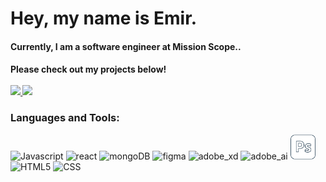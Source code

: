 <h1 align="left">Hey, my name is Emir. </h1>
<h4 align="left">Currently, I am a software engineer at Mission Scope..
<h4 align="left">Please check out my projects below!


<br>
<a href="https://github.com/xEYKx">
  <br>
   <img height="180em" src="https://github.com/xEYKx/xEYKx/assets/83879349/2ac1b3c7-8b0a-4586-85c0-503cafb17eb1" />
  <img height="180em" src="https://github.com/xEYKx/xEYKx/assets/83879349/02e6c3dd-4d2e-4943-92d5-2e812343424a" />
</a>
<h3 align="left">Languages and Tools:</h3>

<p align="left"> 
  <img src="https://upload.vectorlogo.zone/logos/javascript/images/239ec8a4-163e-4792-83b6-3f6d96911757.svg" alt="Javascript" width="40" height="40"/> 
  <img src="https://reactnative.dev/img/header_logo.svg" alt="react" width="40" height="40"/> </a
  <img src="https://sachsenhofer.io/wp-content/uploads/2018/06/node-js-white.png" alt="nodejs" width="40" height="40"/> </a>
  <img src="https://www.vectorlogo.zone/logos/mongodb/mongodb-icon.svg" alt="mongoDB" width="40" height="40"/> </a>
</a>  
  <img src="https://www.vectorlogo.zone/logos/figma/figma-icon.svg" alt="figma" width="40" height="40"/> </a>
  <img src="https://www.adobe.com/products/xd.html" alt="adobe_xd" width="40" height="40"/> </a> 
  <img src="https://www.vectorlogo.zone/logos/adobe_illustrator/adobe_illustrator-icon.svg" alt="adobe_ai" width="40" height="40"/> </a> 
  <img src="https://raw.githubusercontent.com/devicons/devicon/master/icons/photoshop/photoshop-line.svg" alt="photoshop" width="40" height="40"/> </a> 
  <img src="https://www.vectorlogo.zone/logos/w3_html5/w3_html5-icon.svg" alt="HTML5" width="40" height="40"/> </a>
  <img src="https://www.vectorlogo.zone/logos/w3_css/w3_css-icon.svg" alt="CSS" width="40" height="40"/> </a> 
</p>

<!--  
<br><br>Actively involved in guiding and mentoring peers, my current focus is on honing full-stack development skills using JavaScript.
  
<br><br>Driven by a desire for hands-on experience, I'm eager to contribute to a dynamic work environment and facilitate organizational growth. My approach involves taking ownership of projects with a positive and enthusiastic outlook.

<br><br>With expertise in the MERN stack (MongoDB, Express, React, Node.js), I excel in developing visually captivating and responsive applications. My background includes over 10 years as an entrepreneur, leading a diverse team to create apparel and accessory collection from concept to creation. This entrepreneurial mindset enhances my ability to drive transformative change, increasing shareholder value and swiftly scaling businesses to seize market opportunities.

<br><br>A results-driven leader, I bring strategic planning and execution skills to the table. Let's connect to explore how I can contribute to your team's success.

 Why the suit? I’m also Menswear designer & a bespoke suit maker. this line should be hiddin on its own -
</h4>

<p>
<!-- Currently learning **NodeJs & React** -->

<!-- Know about my experiences <a href="https://www.linkedin.com/in/emir-yunus/">Linkedin</a> 
</p> 

<h3 align="left">Connect with me:</h3>
<p align="left">
How to reach me -> <a href="mailto:emir@tailoringnyc.com">Conatct</a> 
</p>

<h3 align="left">Languages and Tools:</h3>
<p align="left"> 
<!--   <img src="" alt="HTML5" width="40" height="40"/> </a>  // this line should be hidden on its own.
  <img src="https://upload.vectorlogo.zone/logos/javascript/images/239ec8a4-163e-4792-83b6-3f6d96911757.svg" alt="Javascript" width="40" height="40"/> 
  <img src="https://reactnative.dev/img/header_logo.svg" alt="react" width="40" height="40"/> </a
  <img src="https://sachsenhofer.io/wp-content/uploads/2018/06/node-js-white.png" alt="nodejs" width="40" height="40"/> </a>
  <img src="https://www.vectorlogo.zone/logos/mongodb/mongodb-icon.svg" alt="mongoDB" width="40" height="40"/> </a>
</a>  
  <img src="https://www.vectorlogo.zone/logos/figma/figma-icon.svg" alt="figma" width="40" height="40"/> </a>
  <img src="https://cdn.worldvectorlogo.com/logos/adobe-xd.svg" alt="adobe_xd" width="40" height="40"/> </a> 
  <img src="https://www.vectorlogo.zone/logos/adobe_illustrator/adobe_illustrator-icon.svg" alt="adobe_ai" width="40" height="40"/> </a> 
  <img src="https://raw.githubusercontent.com/devicons/devicon/master/icons/photoshop/photoshop-line.svg" alt="photoshop" width="40" height="40"/> </a> 
  <img src="https://www.vectorlogo.zone/logos/w3_html5/w3_html5-icon.svg" alt="HTML5" width="40" height="40"/> </a>
  <img src="https://www.vectorlogo.zone/logos/w3_css/w3_css-icon.svg" alt="CSS" width="40" height="40"/> </a> 
</p>
-->

